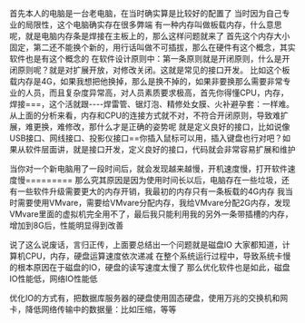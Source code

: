 首先本人的电脑是一台老电脑，在当时确实算是比较好的配置了
当时因为自己专业的局限性，这个电脑确实存在很多弊端
有一种内存叫做板载内存，什么意思呢，就是电脑内存条是焊接在主板上的，那么这样问题就来了
首先这个内存大小固定，第二还不能换个新的，用行话叫做不可插拔，那么在硬件有这个概念，其实软件也是有这个概念的
在软件设计原则中：第一条原则就是开闭原则，什么是开闭原则呢？就是对扩展开放，对修改关闭。这就是常见的接口开发。
比如这个板载内存是4G，如果我想把他换掉，那么是换不掉的，如果非要换那么需要非常专业的人员，而且复杂度异常高，对人员素质要求极高，首先你得懂CPU，内存，焊接===，这个活就跟----焊雷管、锯灯泡、精修处女膜、火补避孕套：一样难。
从上面的分析来看，内存和CPU的连接方式就不对，不符合开闭原则，导致难扩展，难更换，难修改，那什么才是正确的姿势呢
就是定义良好的接口，比如说像USB接口、网线接口、投影仪接口==你插入鼠标可以用，插入键盘也行对吧？如果从软件层面讲，就是接口开发，定义良好的接口，代码就会非常容易扩展和维护

当你对一个新电脑用了一段时间后，就会发现越来越慢，开机速度慢，打开软件速度慢=========
那么究其原因是因为使用时间长以后，电脑存在一些垃圾，还有一些软件升级需要更大的内存开销，我最初的内存只有一条板载的4G内存
我当时需要使用VMvare，需要给VMvare分配内存，我给VMvare分配2G内存，发现VMvare里面的虚拟机完全用不了，最后我只能利用我的另外一条带插槽的内存，增加到8G后，性能明显得到改善

说了这么说废话，言归正传，上面要总结出一个问题就是磁盘IO
大家都知道，计算机CPU，内存，硬盘运算速度依次递减
在整个系统运行过程中，导致系统卡慢的根本原因在于磁盘的IO，硬盘的读写速度太慢了
那么优化软件也是如此，磁盘IO性能低，网络IO性能低

优化IO的方式有，把数据库服务器的硬盘使用固态硬盘，使用万兆的交换机和网卡，降低网络传输中的数据量：比如压缩，等等

